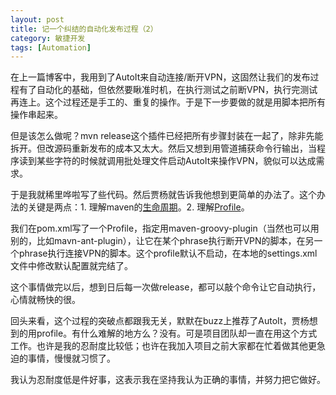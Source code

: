 ```yaml
---
layout: post
title: 记一个纠结的自动化发布过程（2）
category: 敏捷开发
tags: [Automation]
---
```

在上一篇博客中，我用到了AutoIt来自动连接/断开VPN，这固然让我们的发布过程有了自动化的基础，但依然要瞅准时机，在执行测试之前断VPN，执行完测试再连上。这个过程还是手工的、重复的操作。于是下一步要做的就是用脚本把所有操作串起来。

但是该怎么做呢？mvn release这个插件已经把所有步骤封装在一起了，除非先能拆开。但改源码重新发布的成本又太大。然后又想到用管道捕获命令行输出，当程序读到某些字符的时候就调用批处理文件启动AutoIt来操作VPN，貌似可以达成需求。

于是我就稀里哗啦写了些代码。然后贾杨就告诉我他想到更简单的办法了。这个办法的关键是两点：1. 理解maven的[生命周期](http://maven.apache.org/guides/introduction/introduction-to-the-lifecycle.html)。2. 理解[Profile](http://maven.apache.org/guides/introduction/introduction-to-profiles.html)。

我们在pom.xml写了一个Profile，指定用maven-groovy-plugin（当然也可以用别的，比如mavn-ant-plugin），让它在某个phrase执行断开VPN的脚本，在另一个phrase执行连接VPN的脚本。这个profile默认不启动，在本地的settings.xml文件中修改默认配置就完结了。

这个事情做完以后，想到日后每一次做release，都可以敲个命令让它自动执行，心情就畅快的很。

回头来看，这个过程的突破点都跟我无关，默默在buzz上推荐了AutoIt，贾杨想到的用profile。有什么难解的地方么？没有。可是项目团队却一直在用这个方式工作。也许是我的忍耐度比较低；也许在我加入项目之前大家都在忙着做其他更急迫的事情，慢慢就习惯了。

我认为忍耐度低是件好事，这表示我在坚持我认为正确的事情，并努力把它做好。